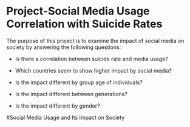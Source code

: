 # Project-Social Media Usage Correlation with Suicide Rates 

The purpose of this project is to examine the impact of social media on society by answering the following questions:

  * Is there a correlation between suicide rate and media usage?
  
  * Which countries seem to show higher impact by social media?
 
  * Is the impact different by group age of individuals?

  * Is the impact different between generations?

  * Is the impact different by gender?

#Social Media Usage and Its Impact on Society

